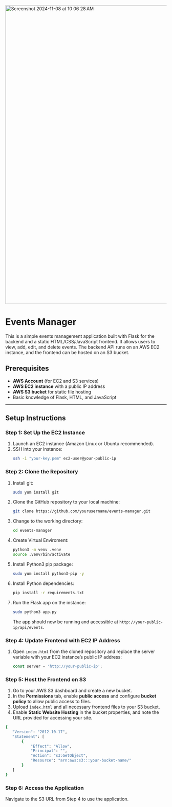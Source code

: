 <img width="934" alt="Screenshot 2024-11-08 at 10 06 28 AM" src="https://github.com/user-attachments/assets/717916a2-4b47-42f2-9ee8-65ac864ed72e">

# Events Manager

This is a simple events management application built with Flask for the backend and a static HTML/CSS/JavaScript frontend. 
It allows users to view, add, edit, and delete events. The backend API runs on an AWS EC2 instance, 
and the frontend can be hosted on an S3 bucket.

## Prerequisites

- **AWS Account** (for EC2 and S3 services)
- **AWS EC2 instance** with a public IP address
- **AWS S3 bucket** for static file hosting
- Basic knowledge of Flask, HTML, and JavaScript

---

## Setup Instructions


### Step 1: Set Up the EC2 Instance

1. Launch an EC2 instance (Amazon Linux or Ubuntu recommended).
2. SSH into your instance:
   ```bash
   ssh -i "your-key.pem" ec2-user@your-public-ip
   ```

### Step 2: Clone the Repository

1. Install git:
   ```bash
   sudo yum install git
   ```

2. Clone the GitHub repository to your local machine:
   ```bash
   git clone https://github.com/yourusername/events-manager.git
   ```

3. Change to the working directory:
   ```bash
   cd events-manager
   ```

4. Create Virtual Enviroment:
   ```bash
   python3 -m venv .venv
   source .venv/bin/activate
   ```

5. Install Python3 pip package:
   ```bash
   sudo yum install python3-pip -y
   ```

6. Install Python dependencies:
   ```bash
   pip install -r requirements.txt
   ```

7. Run the Flask app on the instance:
   ```bash
   sudo python3 app.py
   ```
   
   The app should now be running and accessible at `http://your-public-ip/api/events`.

### Step 4: Update Frontend with EC2 IP Address

1. Open `index.html` from the cloned repository and replace the server variable with your EC2 instance’s public IP address:
   ```javascript
   const server = 'http://your-public-ip';
   ```

### Step 5: Host the Frontend on S3

1. Go to your AWS S3 dashboard and create a new bucket.
2. In the **Permissions** tab, enable **public access** and configure **bucket policy** to allow public access to files.
3. Upload `index.html` and all necessary frontend files to your S3 bucket.
4. Enable **Static Website Hosting** in the bucket properties, and note the URL provided for accessing your site.
 ```bash
 {
    "Version": "2012-10-17",
    "Statement": [
        {
            "Effect": "Allow",
            "Principal": "",
            "Action": "s3:GetObject",
            "Resource": "arn:aws:s3:::your-bucket-name/"
        }
    ]
}
```

### Step 6: Access the Application

Navigate to the S3 URL from Step 4 to use the application.
